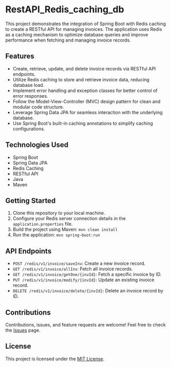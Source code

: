 # RestAPI_Redis_caching_db

This project demonstrates the integration of Spring Boot with Redis caching to create a RESTful API for managing invoices. The application uses Redis as a caching mechanism to optimize database queries and improve performance when fetching and managing invoice records.

## Features

- Create, retrieve, update, and delete invoice records via RESTful API endpoints.
- Utilize Redis caching to store and retrieve invoice data, reducing database load.
- Implement error handling and exception classes for better control of error responses.
- Follow the Model-View-Controller (MVC) design pattern for clean and modular code structure.
- Leverage Spring Data JPA for seamless interaction with the underlying database.
- Use Spring Boot's built-in caching annotations to simplify caching configurations.

## Technologies Used

- Spring Boot
- Spring Data JPA
- Redis Caching
- RESTful API
- Java
- Maven

## Getting Started

1. Clone this repository to your local machine.
2. Configure your Redis server connection details in the `application.properties` file.
3. Build the project using Maven: `mvn clean install`
4. Run the application: `mvn spring-boot:run`

## API Endpoints

- `POST /redis/v1/invoice/saveInv`: Create a new invoice record.
- `GET /redis/v1/invoice/allInv`: Fetch all invoice records.
- `GET /redis/v1/invoice/getOne/{invId}`: Fetch a specific invoice by ID.
- `PUT /redis/v1/invoice/modify/{invId}`: Update an existing invoice record.
- `DELETE /redis/v1/invoice/delete/{invId}`: Delete an invoice record by ID.

## Contributions

Contributions, issues, and feature requests are welcome! Feel free to check the [Issues](link-to-issues) page.

## License

This project is licensed under the [MIT License](LICENSE).


